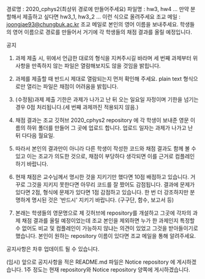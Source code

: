 경로명 : 2020_cphys2(최상위 경로에 만들어주세요)
파일명 : hw3, hw4 … 만약 분할해서 제출하고 싶다면 hw3_1, hw3_2 … 이런 식으로 올려주세요
조교 메일 : joongjae93@chungbuk.ac.kr
조교 메일로 본인의 영어 이름을 보내주세요. 학생들의 영어 이름으로 경로를 만들어서 거기에 각 학생들의 채점 결과를 올릴 예정입니다.

공지

1. 과제 제출 시, 위에서 언급한 대로의 형식을 지켜주시길 바라며 세 번째 과제부터 위 사항을 만족하지 않는 파일은
   열람해보지도 않을 것임을 밝힙니다.

2. 과제를 제출할 때 반드시 제대로 열람되는지 먼저 확인해 주세요. plain text 형식으로만 열리는 파일은 채점이 어려움을 밝힙니다.

3. (수정됨)과제 제출 기한은 과제가 나가고 난 뒤 오는 일요일 자정이며 기한을 넘기는 경우 0점 처리됩니다.(세 번째 과제까진 적용되지 않음.)

4. 채점 결과는 조교 깃허브 2020_cphys2 repository 에 각 학생이 보내준 영문 이름의 하위 폴더를 만들어 그 곳에 업로드 합니다.
   업로드 일자는 과제가 나가고 난 뒤 다다음 월요일.

5. 따라서 본인의 결과만이 아니라 다른 학생이 작성한 코드와 채점 결과도 함께 볼 수  있고 이는 조교가 의도한 것으로, 채점이 부당하다 생각되면
   이를 근거로 컴플레인 하기 바랍니다.

6. 현재 채점은 교수님께서 명시한 것을 지키기만 했다면 10점 배점하고 있습니다. 거꾸로 그것을 지키지 못한다면 아무리 코드를 잘 짰어도
   감점됩니다. 결과에 문제가 있다면 2점, 형식에 문제가 있다면 1점 감점하고 있습니다. 한 번 더 강조하지만 분명하게 명시된 것은 '반드시'
   지키기 바랍니다. (구구단, 함수, 보고서 등)

7. 본래는 학생들의 영문명으로 제 깃허브에 repository를 개설하고 그곳에 각자의 과제 채점 결과를 올릴 예정이었는데 조교 본인을 제외하면
   누가 한 과제인지 특정할 수 없어도 비교 및 컴플레인이 가능하지 않냐는 의견이 있었고 그것을 받아들이기로 했습니다.
   본인이 원하는 repository 이름이 있다면 조교 메일을 통해 알려주세요.


공지사항은 차후 업데이트 될 수 있습니다.

(임시) 앞으로 공지사항을 적은 README.md 파일은 Notice repository 에 게시하겠습니다. 1주 정도는 현재 repository와 Notice repository 양쪽에 게시하겠습니다.
